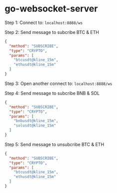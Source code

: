 # go-websocket-server

Step 1: Connect to: `localhost:8888/ws`

Step 2: Send message to subcribe BTC & ETH
```json
{
  "method": "SUBSCRIBE",
  "type": "CRYPTO",
  "params": [
    "btcusdt@kline_15m",
    "ethusdt@kline_15m"
  ]
}
```

Step 3: Open another connect to: `localhost:8888/ws`

Step 4: Send message to subcribe BNB & SOL
```json
{
  "method": "SUBSCRIBE",
  "type": "CRYPTO",
  "params": [
    "bnbusdt@kline_15m",
    "solusdt@kline_15m"
  ]
}
```

Step 5: Send message to unsubcribe BTC & ETH
```json
{
  "method": "SUBSCRIBE",
  "type": "CRYPTO",
  "params": [
    "btcusdt@kline_15m",
    "ethusdt@kline_15m"
  ]
}
```